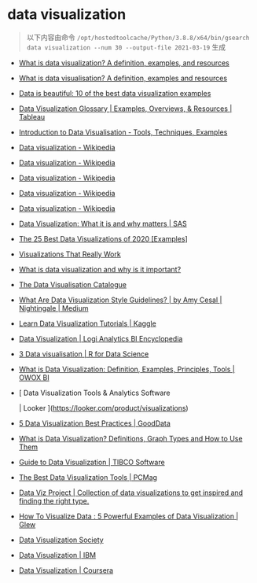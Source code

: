 
data visualization
==================


> 以下内容由命令 `/opt/hostedtoolcache/Python/3.8.8/x64/bin/gsearch data visualization --num 30 --output-file 2021-03-19` 生成

- [What is data visualization? A definition, examples, and resources](https://www.tableau.com/learn/articles/data-visualization)
- [What is data visualisation? A definition, examples and resources](https://www.tableau.com/en-gb/learn/articles/data-visualization)
- [Data is beautiful: 10 of the best data visualization examples](https://www.tableau.com/learn/articles/best-beautiful-data-visualization-examples)
- [Data Visualization Glossary | Examples, Overviews, & Resources | Tableau](https://www.tableau.com/learn/articles/data-visualization/glossary)
- [Introduction to Data Visualisation - Tools, Techniques, Examples](https://www.mygreatlearning.com/blog/introduction-to-data-visualisation-why-is-it-important/)
- [Data visualization - Wikipedia](https://en.wikipedia.org/wiki/Data_visualization)
- [Data visualization - Wikipedia](https://en.wikipedia.org/wiki/Data_visualization#Underpinnings)
- [Data visualization - Wikipedia](https://en.wikipedia.org/wiki/Data_visualization#History)
- [Data visualization - Wikipedia](https://en.wikipedia.org/wiki/Data_visualization#Techniques)
- [Data visualization - Wikipedia](https://en.wikipedia.org/wiki/Data_visualization#Data_presentation_architecture)
- [Data Visualization: What it is and why matters | SAS](https://www.sas.com/en_us/insights/big-data/data-visualization.html)
- [The 25 Best Data Visualizations of 2020 [Examples]](https://visme.co/blog/best-data-visualizations/)
- [Visualizations That Really Work](https://hbr.org/2016/06/visualizations-that-really-work)
- [What is data visualization and why is it important?](https://searchbusinessanalytics.techtarget.com/definition/data-visualization)
- [The Data Visualisation Catalogue](https://datavizcatalogue.com/)
- [What Are Data Visualization Style Guidelines? | by Amy Cesal | Nightingale | Medium](https://medium.com/nightingale/style-guidelines-92ebe166addc)
- [Learn Data Visualization Tutorials | Kaggle](https://www.kaggle.com/learn/data-visualization)
- [Data Visualization | Logi Analytics BI Encyclopedia](https://www.logianalytics.com/resources/bi-encyclopedia/data-visualization/)
- [3 Data visualisation | R for Data Science](https://r4ds.had.co.nz/data-visualisation.html)
- [What is Data Visualization: Definition, Examples, Principles, Tools | OWOX BI](https://www.owox.com/blog/articles/data-visualization/)
- [
        Data Visualization Tools & Analytics Software
        
        
     | Looker
    ](https://looker.com/product/visualizations)
- [5 Data Visualization Best Practices | GoodData](https://www.gooddata.com/blog/5-data-visualization-best-practices-0)
- [What is Data Visualization? Definitions, Graph Types and How to Use Them](https://www.klipfolio.com/resources/articles/what-is-data-visualization)
- [Guide to Data Visualization | TIBCO Software](https://www.tibco.com/reference-center/guide-to-data-visualization)
- [The Best Data Visualization Tools | PCMag](https://www.pcmag.com/picks/the-best-data-visualization-tools)
- [Data Viz Project | Collection of data visualizations to get inspired and finding the right type.](https://datavizproject.com/)
- [How To Visualize Data : 5 Powerful Examples of Data Visualization | Glew](https://www.glew.io/articles/5-powerful-examples-of-data-visualization)
- [Data Visualization Society](https://www.datavisualizationsociety.com/)
- [Data Visualization  | IBM](https://www.ibm.com/analytics/data-visualization)
- [Data Visualization | Coursera](https://www.coursera.org/learn/datavisualization)
